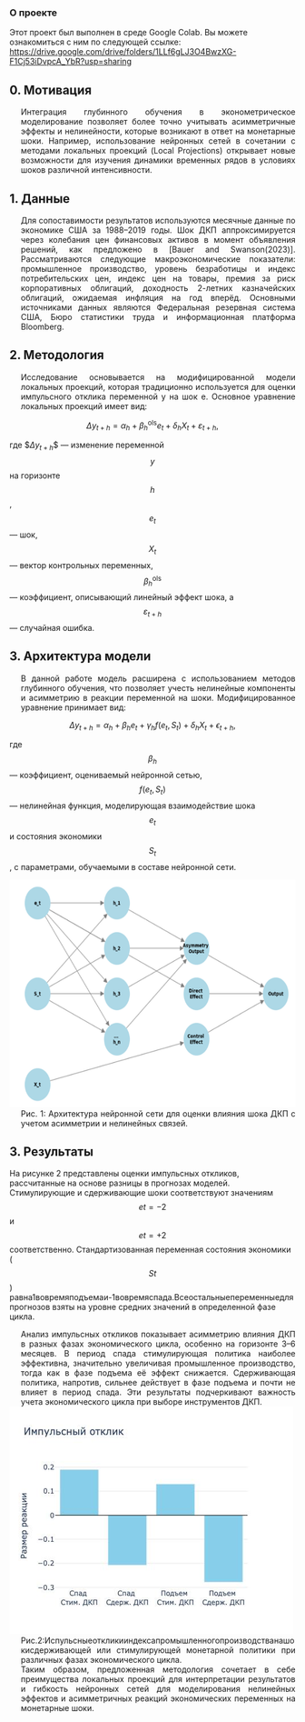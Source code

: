### О проекте

Этот проект был выполнен в среде Google Colab. Вы можете ознакомиться с ним по следующей ссылке:
https://drive.google.com/drive/folders/1LLf6gLJ3O4BwzXG-F1Cj53iDvpcA_YbR?usp=sharing

## 0. Мотивация

<div style="text-align: justify; margin-left: 20px;"> Интеграция глубинного обучения в эконометрическое моделирование позволяет более точно учитывать асимметричные эффекты и нелинейности, которые возникают в ответ на монетарные шоки. Например, использование нейронных сетей в сочетании с методами локальных проекций (Local Projections) открывает новые возможности для изучения динамики временных рядов в условиях шоков различной интенсивности.</div>

## 1. Данные

<div style="text-align: justify; margin-left: 20px;"> Для сопоставимости результатов используются месячные данные по экономике США за 1988–2019 годы. Шок ДКП аппроксимируется через колебания цен финансовых активов в момент объявления решений, как предложено в [Bauer and Swanson(2023)]. Рассматриваются следующие макроэкономические показатели: промышленное производство, уровень безработицы и индекс потребительских цен, индекс цен на товары, премия за риск корпоративных облигаций, доходность 2-летних казначейских облигаций, ожидаемая инфляция на год вперёд. Основными источниками данных являются Федеральная резервная система США, Бюро статистики труда и информационная платформа Bloomberg.</div>

## 2. Методология

<div style="text-align: justify; margin-left: 20px;">Исследование основывается на модифицированной модели локальных проекций, которая традиционно используется для оценки импульсного отклика переменной y на шок e. Основное уравнение локальных проекций имеет вид:</div>

$$
\Delta y_{t+h} = \alpha_h + \beta_h^{\text{ols}} e_t + \delta_h X_t + \varepsilon_{t+h},
$$

где $$\Delta y_{t+h}\$$ — изменение переменной $$y$$ на горизонте $$h$$, $$e_t$$ — шок, $$X_t$$ — вектор контрольных переменных, $$\beta_h^{\text{ols}}$$ — коэффициент, описывающий линейный эффект шока, а $$\varepsilon_{t+h}$$ — случайная ошибка.

## 3. Архитектура модели

<div style="text-align: justify; margin-left: 20px;"> В данной работе модель расширена с использованием методов глубинного обучения, что позволяет учесть нелинейные компоненты и асимметрию в реакции переменной на шоки. Модифицированное уравнение принимает вид:</div>

$$
\Delta y_{t+h} = \alpha_h + \beta_h e_t + \gamma_h f(e_t, S_t) + \delta_h X_t + \epsilon_{t+h},
$$

где $$\beta_h$$ — коэффициент, оцениваемый нейронной сетью, $$f(e_t, S_t)$$ — нелинейная функция, моделирующая взаимодействие шока $$e_t$$ и состояния экономики $$S_t$$, с параметрами, обучаемыми в составе нейронной сети.

<img src="figures/fig1.png" height="400">
<div style="text-align: justify; margin-left: 20px;"> Рис. 1: Архитектура нейронной сети для оценки влияния шока ДКП с учетом асимметрии и нелинейных связей.</div>

## 3. Результаты

На рисунке 2 представлены оценки импульсных откликов, рассчитанные на основе разницы в прогнозах моделей. Стимулирующие и сдерживающие шоки соответствуют значениям $$et =−2$$ и $$et = +2$$ соответственно. Стандартизованная переменная состояния экономики ($$St$$) равна1вовремяподъемаи-1вовремяспада.Всеостальныепеременныедляпрогнозов взяты на уровне средних значений в определенной фазе цикла.

<div style="text-align: justify; margin-left: 20px;">Анализ импульсных откликов показывает асимметрию влияния ДКП в разных фазах экономического цикла, особенно на горизонте 3–6 месяцев. В период спада стимулирующая политика наиболее эффективна, значительно увеличивая промышленное производство, тогда как в фазе подъема её эффект снижается. Сдерживающая политика, напротив, сильнее действует в фазе подъема и почти не влияет в период спада. Эти результаты подчеркивают важность учета экономического цикла при выборе инструментов ДКП.</div>

<img src="figures/fig2.png" height="400">
<div style="text-align: justify; margin-left: 20px;"> Рис.2:Испульсныеоткликииндексапромышленногопроизводстванашокисдерживающей или стимулирующей монетарной политики при различных фазах экономического цикла.</div>

<div style="text-align: justify; margin-left: 20px;">Таким образом, предложенная методология сочетает в себе преимущества локальных проекций для интерпретации результатов и гибкость нейронных сетей для моделирования нелинейных эффектов и асимметричных реакций экономических переменных на монетарные шоки.</div>

